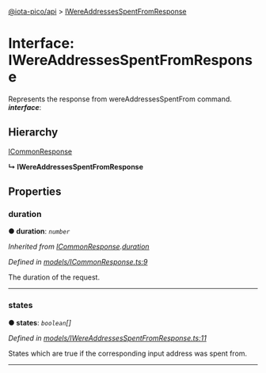 [@iota-pico/api](../README.md) > [IWereAddressesSpentFromResponse](../interfaces/iwereaddressesspentfromresponse.md)



# Interface: IWereAddressesSpentFromResponse


Represents the response from wereAddressesSpentFrom command.
*__interface__*: 


## Hierarchy


 [ICommonResponse](icommonresponse.md)

**↳ IWereAddressesSpentFromResponse**








## Properties
<a id="duration"></a>

###  duration

**●  duration**:  *`number`* 

*Inherited from [ICommonResponse](icommonresponse.md).[duration](icommonresponse.md#duration)*

*Defined in [models/ICommonResponse.ts:9](https://github.com/iotaeco/iota-pico-api/blob/b2263ad/src/models/ICommonResponse.ts#L9)*



The duration of the request.




___

<a id="states"></a>

###  states

**●  states**:  *`boolean`[]* 

*Defined in [models/IWereAddressesSpentFromResponse.ts:11](https://github.com/iotaeco/iota-pico-api/blob/b2263ad/src/models/IWereAddressesSpentFromResponse.ts#L11)*



States which are true if the corresponding input address was spent from.




___


